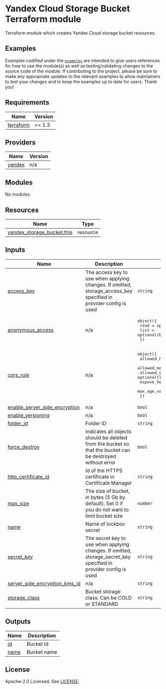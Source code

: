 # Yandex Cloud Storage Bucket Terraform module

Terraform module which creates Yandex Cloud storage bucket resources.

## Examples

Examples codified under
the [`examples`](https://github.com/terraform-yacloud-modules/terraform-yandex-storage-bucket/tree/main/examples) are intended
to give users references for how to use the module(s) as well as testing/validating changes to the source code of the
module. If contributing to the project, please be sure to make any appropriate updates to the relevant examples to allow
maintainers to test your changes and to keep the examples up to date for users. Thank you!

<!-- BEGINNING OF PRE-COMMIT-TERRAFORM DOCS HOOK -->
## Requirements

| Name | Version |
|------|---------|
| <a name="requirement_terraform"></a> [terraform](#requirement\_terraform) | >= 1.3 |

## Providers

| Name | Version |
|------|---------|
| <a name="provider_yandex"></a> [yandex](#provider\_yandex) | n/a |

## Modules

No modules.

## Resources

| Name | Type |
|------|------|
| [yandex_storage_bucket.this](https://registry.terraform.io/providers/yandex-cloud/yandex/latest/docs/resources/storage_bucket) | resource |

## Inputs

| Name | Description | Type | Default | Required |
|------|-------------|------|---------|:--------:|
| <a name="input_access_key"></a> [access\_key](#input\_access\_key) | The access key to use when applying changes. If omitted, storage\_access\_key specified in provider config is used | `string` | `null` | no |
| <a name="input_anonymous_access"></a> [anonymous\_access](#input\_anonymous\_access) | n/a | <pre>object({<br>    read = optional(bool, false),<br>    list = optional(bool, false)<br>  })</pre> | `{}` | no |
| <a name="input_cors_rule"></a> [cors\_rule](#input\_cors\_rule) | n/a | <pre>object({<br>    allowed_headers = optional(list(string))<br>    allowed_methods = optional(list(string))<br>    allowed_origins = optional(list(string))<br>    expose_headers  = optional(list(string))<br>    max_age_seconds = optional(number)<br>  })</pre> | `null` | no |
| <a name="input_enable_server_side_encryption"></a> [enable\_server\_side\_encryption](#input\_enable\_server\_side\_encryption) | n/a | `bool` | `false` | no |
| <a name="input_enable_versioning"></a> [enable\_versioning](#input\_enable\_versioning) | n/a | `bool` | `false` | no |
| <a name="input_folder_id"></a> [folder\_id](#input\_folder\_id) | Folder ID | `string` | `null` | no |
| <a name="input_force_destroy"></a> [force\_destroy](#input\_force\_destroy) | indicates all objects should be deleted from the bucket so that the bucket can be destroyed without error | `bool` | `false` | no |
| <a name="input_http_certificate_id"></a> [http\_certificate\_id](#input\_http\_certificate\_id) | Id of the HTTPS certificate in Certificate Manager | `string` | `null` | no |
| <a name="input_max_size"></a> [max\_size](#input\_max\_size) | The size of bucket, in bytes (5 Gb by default). Set 0 if you do not want to limit bucket size | `number` | `5368709120` | no |
| <a name="input_name"></a> [name](#input\_name) | Name of lockbox secret | `string` | n/a | yes |
| <a name="input_secret_key"></a> [secret\_key](#input\_secret\_key) | The secret key to use when applying changes. If omitted, storage\_secret\_key specified in provider config is used | `string` | `null` | no |
| <a name="input_server_side_encryption_kms_id"></a> [server\_side\_encryption\_kms\_id](#input\_server\_side\_encryption\_kms\_id) | n/a | `string` | `null` | no |
| <a name="input_storage_class"></a> [storage\_class](#input\_storage\_class) | Bucket storage class. Can be COLD or STANDARD | `string` | `"STANDARD"` | no |

## Outputs

| Name | Description |
|------|-------------|
| <a name="output_id"></a> [id](#output\_id) | Bucket Id |
| <a name="output_name"></a> [name](#output\_name) | Bucket name |
<!-- END OF PRE-COMMIT-TERRAFORM DOCS HOOK -->

## License

Apache-2.0 Licensed.
See [LICENSE](https://github.com/terraform-yacloud-modules/terraform-yandex-storage-bucket/blob/main/LICENSE).
